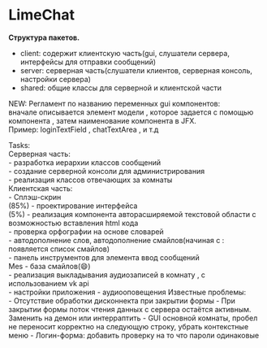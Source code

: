 # LimeChat
<b>Структура пакетов.</b><br>
<ul>

<li> client: содержит клиентскую часть(gui, слушатели сервера, интерфейсы для отправки сообщений)</li>
<li>  server: серверная часть(слушатели клиентов, серверная консоль, настройки сервера)</li>
<li> shared: общие классы для серверной и клиентской части</li>
 </ul>



NEW:
Регламент по названию переменных gui компонентов: <br>
вначале описывается элемент модели , которое задается с помощью компонента , затем наименование компонента в JFX.<br>
Пример: loginTextField , chatTextArea , и т.д


Tasks:<br>
 Серверная часть:<br>
    - разработка иерархии классов сообщений<br>
    - создание серверной консоли для администрирования<br>
    - реализация классов отвечающих за комнаты<br>
 Клиентская часть:<br>
    - Сплэш-скрин<br>(85%)
    - проектирование интерфейса<br>(5%)
    - реализация компонента авторасширяемой текстовой области с возможностью вставления html кода<br>
    - проверка орфографии на основе словарей<br>
    - автодополнение слов, автодополнение смайлов(начиная с : появляется список смайлов)<br>
    - панель инструментов для элемента ввод сообщений<br> Mes
    - база смайлов(:smile:)<br>
    - реализация выкладывания аудиозаписей в комнату , с использованием vk api<br>
    - настройки приложения
    - аудиооповещения
 Известные проблемы: <br>
    - Отсутствие обработки дисконнекта при закрытии формы
    - При закрытии формы поток чтения данных с сервера остаётся активным. Заменить на демон или интерраптить
    - GUI основной комнаты, пробел не переносит корректно на следующую строку, убрать контекстные меню
    - Логин-форма: добавить проверку на то что пароли одинаковые
